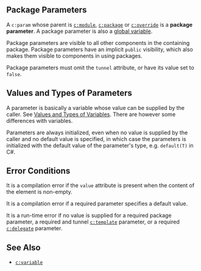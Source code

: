 ## Package Parameters

A `c:param` whose parent is [`c:module`](module.html), [`c:package`](package.html) or [`c:override`](override.html) is a **package parameter**. A package parameter is also a [global variable](variable.html#global-and-local-variables).

Package parameters are visible to all other components in the containing package. Package parameters have an implicit `public` visibility, which also makes them visible to components in using packages.

Package parameters must omit the `tunnel` attribute, or have its value set to `false`.

## Values and Types of Parameters

A parameter is basically a variable whose value can be supplied by the caller. See [Values and Types of Variables](variable.html#values-and-types-of-variables). There are however some differences with variables.

Parameters are always initialized, even when no value is supplied by the caller and no default value is specified, in which case the parameters is initialized with the default value of the parameter's type, e.g. `default(T)` in C#.

## Error Conditions

It is a compilation error if the `value` attribute is present when the content of the element is non-empty.

It is a compilation error if a required parameter specifies a default value.

It is a run-time error if no value is supplied for a required package parameter, a required and tunnel [`c:template`](template.html) parameter, or a required [`c:delegate`](delegate.html) parameter.

## See Also

- [`c:variable`](variable.html)
